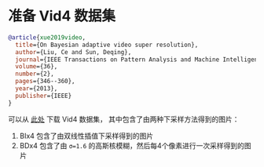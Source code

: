 # 准备 Vid4 数据集

<!-- [DATASET] -->

```bibtex
@article{xue2019video,
  title={On Bayesian adaptive video super resolution},
  author={Liu, Ce and Sun, Deqing},
  journal={IEEE Transactions on Pattern Analysis and Machine Intelligence},
  volume={36},
  number={2},
  pages={346--360},
  year={2013},
  publisher={IEEE}
}
```

可以从 [此处](https://drive.google.com/file/d/1ZuvNNLgR85TV_whJoHM7uVb-XW1y70DW/view?usp=sharing) 下载 Vid4 数据集，
其中包含了由两种下采样方法得到的图片：

1. BIx4 包含了由双线性插值下采样得到的图片
2. BDx4 包含了由 `σ=1.6` 的高斯核模糊，然后每4个像素进行一次采样得到的图片
